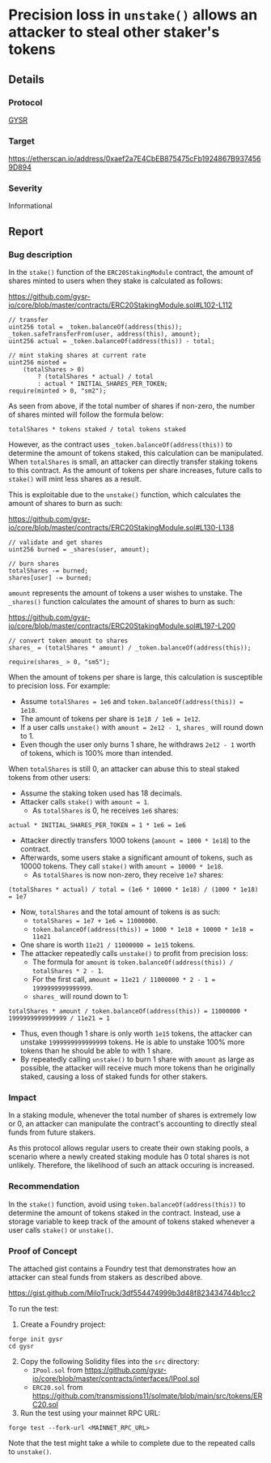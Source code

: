 # Precision loss in `unstake()` allows an attacker to steal other staker's tokens

## Details

### Protocol

[GYSR](https://immunefi.com/bounty/gysr/)

### Target

https://etherscan.io/address/0xaef2a7E4CbEB875475cFb1924867B9374569D894

### Severity

Informational

## Report

### Bug description

In the `stake()` function of the `ERC20StakingModule` contract, the amount of shares minted to users when they stake is calculated as follows:

https://github.com/gysr-io/core/blob/master/contracts/ERC20StakingModule.sol#L102-L112

```solidity
// transfer
uint256 total = _token.balanceOf(address(this));
_token.safeTransferFrom(user, address(this), amount);
uint256 actual = _token.balanceOf(address(this)) - total;

// mint staking shares at current rate
uint256 minted =
    (totalShares > 0)
        ? (totalShares * actual) / total
        : actual * INITIAL_SHARES_PER_TOKEN;
require(minted > 0, "sm2");
```

As seen from above, if the total number of shares if non-zero, the number of shares minted will follow the formula below:

```
totalShares * tokens staked / total tokens staked
```

However, as the contract uses `_token.balanceOf(address(this))` to determine the amount of tokens staked, this calculation can be manipulated. When `totalShares` is small, an attacker can directly transfer staking tokens to this contract. As the amount of tokens per share increases, future calls to `stake()` will mint less shares as a result.

This is exploitable due to the `unstake()` function, which calculates the amount of shares to burn as such:

https://github.com/gysr-io/core/blob/master/contracts/ERC20StakingModule.sol#L130-L138

```solidity
// validate and get shares
uint256 burned = _shares(user, amount);

// burn shares
totalShares -= burned;
shares[user] -= burned;
```

`amount` represents the amount of tokens a user wishes to unstake. The `_shares()` function calculates the amount of shares to burn as such:

https://github.com/gysr-io/core/blob/master/contracts/ERC20StakingModule.sol#L197-L200

```solidity
// convert token amount to shares
shares_ = (totalShares * amount) / _token.balanceOf(address(this));

require(shares_ > 0, "sm5");
```

When the amount of tokens per share is large, this calculation is susceptible to precision loss. For example:

* Assume `totalShares = 1e6` and `token.balanceOf(address(this)) = 1e18`.
* The amount of tokens per share is `1e18 / 1e6 = 1e12`.
* If a user calls `unstake()` with `amount = 2e12 - 1`, `shares_` will round down to 1.
* Even though the user only burns 1 share, he withdraws `2e12 - 1` worth of tokens, which is 100% more than intended.

When `totalShares` is still 0, an attacker can abuse this to steal staked tokens from other users:

* Assume the staking token used has 18 decimals.
* Attacker calls `stake()` with `amount = 1`.
    * As `totalShares` is 0, he receives `1e6` shares:

```
actual * INITIAL_SHARES_PER_TOKEN = 1 * 1e6 = 1e6
```

* Attacker directly transfers 1000 tokens (`amount = 1000 * 1e18`) to the contract.
* Afterwards, some users stake a significant amount of tokens, such as 10000 tokens. They call `stake()` with `amount = 10000 * 1e18`.
    * As `totalShares` is now non-zero, they receive `1e7` shares:

```
(totalShares * actual) / total = (1e6 * 10000 * 1e18) / (1000 * 1e18) = 1e7
```

* Now, `totalShares` and the total amount of tokens is as such:
  * `totalShares = 1e7 + 1e6 = 11000000`.
  * `token.balanceOf(address(this)) = 1000 * 1e18 + 10000 * 1e18 = 11e21`
* One share is worth `11e21 / 11000000 = 1e15` tokens.
* The attacker repeatedly calls `unstake()` to profit from precision loss:
    * The formula for `amount` is `token.balanceOf(address(this)) / totalShares * 2 - 1`.
    * For the first call, `amount = 11e21 / 11000000 * 2 - 1 = 1999999999999999`.
    * `shares_` will round down to 1:

```
totalShares * amount / token.balanceOf(address(this)) = 11000000 * 1999999999999999 / 11e21 = 1
```

* Thus, even though 1 share is only worth `1e15` tokens, the attacker can unstake `1999999999999999` tokens. He is able to unstake 100% more tokens than he should be able to with 1 share.
* By repeatedly calling `unstake()` to burn 1 share with `amount` as large as possible, the attacker will receive much more tokens than he originally staked, causing a loss of staked funds for other stakers.

### Impact

In a staking module, whenever the total number of shares is extremely low or 0, an attacker can manipulate the contract's accounting to directly steal funds from future stakers.

As this protocol allows regular users to create their own staking pools, a scenario where a newly created staking module has 0 total shares is not unlikely. Therefore, the likelihood of such an attack occuring is increased.

### Recommendation

In the `stake()` function, avoid using `token.balanceOf(address(this))` to determine the amount of tokens staked in the contract. Instead, use a storage variable to keep track of the amount of tokens staked whenever a user calls `stake()` or `unstake()`.

### Proof of Concept

The attached gist contains a Foundry test that demonstrates how an attacker can steal funds from stakers as described above.

https://gist.github.com/MiloTruck/3df554474999b3d48f823434744b1cc2

To run the test:

1. Create a Foundry project:

```
forge init gysr
cd gysr
```

2. Copy the following Solidity files into the `src` directory:
   * `IPool.sol` from https://github.com/gysr-io/core/blob/master/contracts/interfaces/IPool.sol
   * `ERC20.sol` from https://github.com/transmissions11/solmate/blob/main/src/tokens/ERC20.sol
3. Run the test using your mainnet RPC URL:

```
forge test --fork-url <MAINNET_RPC_URL>
```

Note that the test might take a while to complete due to the repeated calls to `unstake()`.